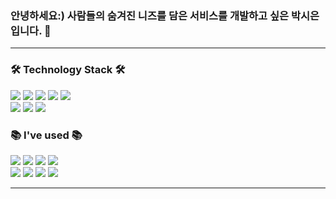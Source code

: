### 안녕하세요:) 사람들의 숨겨진 니즈를 담은 서비스를 개발하고 싶은 박시은입니다. 👋

---    

<div>       
    <h3> 🛠 Technology Stack 🛠 </h3>
    <p>
    <img src="https://img.shields.io/badge/Python-3766AB?style=flat-square&logo=Python&logoColor=white"/>
    <img src="https://img.shields.io/badge/C-informational?style=flat-square&logo=C&logoColor=white">
    <img src="https://img.shields.io/badge/C++-blue?style=flat-square&logo=C%2B%2B&logoColor=white">
    <img src="https://img.shields.io/badge/C%23-green?style=flat-square&logo=C Sharp&logoColor=white">
    <img src="https://img.shields.io/badge/JavaScript-yellow?style=flat-square&logo=JavaScript&logoColor=white">
    <br>
    <img src="https://img.shields.io/badge/Unity-000000?style=flat-square&logo=Unity&logoColor=white">
    <img src="https://img.shields.io/badge/UE5-000000?style=flat-square&logo=UnrealEngine&logoColor=white">
    <img src="https://img.shields.io/badge/Visual Studio-5C2D91?style=flat-square&logo=visualstudio&logoColor=white">
    </p>
</div>
<div>       
    <h3>📚 I've used 📚</h3>
    <p>
    <img src="https://img.shields.io/badge/HTML-E34F26?style=flat-square&logo=html5&logoColor=white"/>
    <img src="https://img.shields.io/badge/CSS-1572B6?style=flat-square&logo=css3&logoColor=white"/>
    <img src="https://img.shields.io/badge/JAVA-007396?style=flat-square&logo=java&logoColor=white">
    <img src="https://img.shields.io/badge/MySQL-4479A1?style=flat-square&logo=MySQL&logoColor=white"/>
    <br>
    <img src="https://img.shields.io/badge/Eclipse-2C2255?style=flat-square&logo=Eclipse%20IDE&logoColor=white">
    <img src="https://img.shields.io/badge/Android Studio-3DDC84?style=flat-square&logo=androidstudio&logoColor=white">
    <img src="https://img.shields.io/badge/github-181717?style=flat-square&logo=github&logoColor=white">
    <img src="https://img.shields.io/badge/git-F05032?style=flat-square&logo=git&logoColor=white">
    </p>
</div>


---


